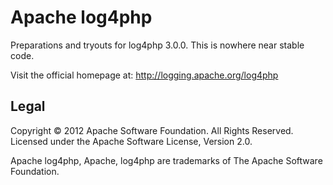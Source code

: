 ﻿Apache log4php
==============

Preparations and tryouts for log4php 3.0.0. This is nowhere near stable code.

Visit the official homepage at:
http://logging.apache.org/log4php

Legal
-----
Copyright ©	2012 Apache Software Foundation. All Rights Reserved.	 Licensed under the Apache Software License, Version 2.0. 

Apache log4php, Apache, log4php are trademarks of The Apache Software Foundation.